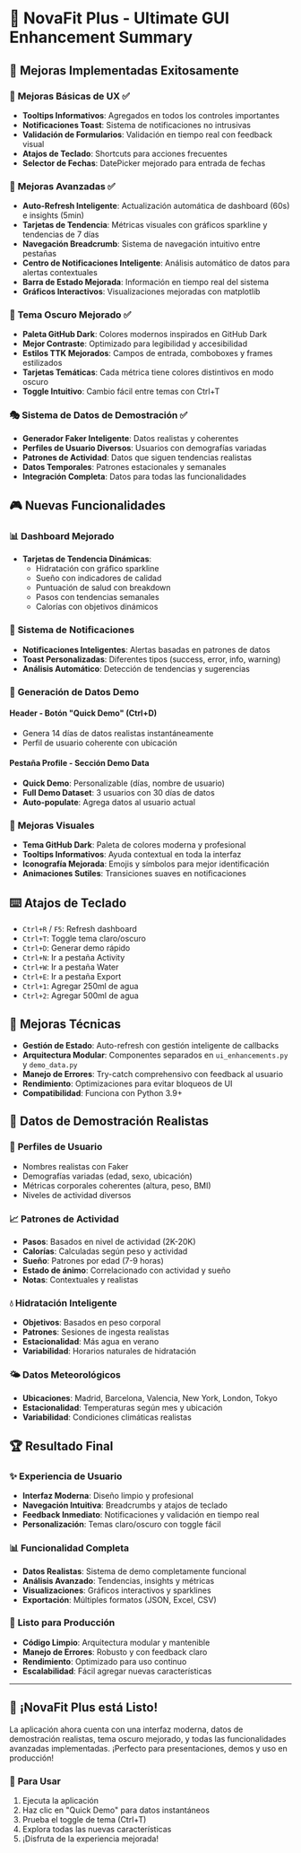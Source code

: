 # 🚀 NovaFit Plus - Ultimate GUI Enhancement Summary

## 🎯 Mejoras Implementadas Exitosamente

### 🔧 **Mejoras Básicas de UX** ✅
- **Tooltips Informativos**: Agregados en todos los controles importantes
- **Notificaciones Toast**: Sistema de notificaciones no intrusivas
- **Validación de Formularios**: Validación en tiempo real con feedback visual
- **Atajos de Teclado**: Shortcuts para acciones frecuentes
- **Selector de Fechas**: DatePicker mejorado para entrada de fechas

### 🚀 **Mejoras Avanzadas** ✅
- **Auto-Refresh Inteligente**: Actualización automática de dashboard (60s) e insights (5min)
- **Tarjetas de Tendencia**: Métricas visuales con gráficos sparkline y tendencias de 7 días
- **Navegación Breadcrumb**: Sistema de navegación intuitivo entre pestañas
- **Centro de Notificaciones Inteligente**: Análisis automático de datos para alertas contextuales
- **Barra de Estado Mejorada**: Información en tiempo real del sistema
- **Gráficos Interactivos**: Visualizaciones mejoradas con matplotlib

### 🎨 **Tema Oscuro Mejorado** ✅
- **Paleta GitHub Dark**: Colores modernos inspirados en GitHub Dark
- **Mejor Contraste**: Optimizado para legibilidad y accesibilidad
- **Estilos TTK Mejorados**: Campos de entrada, comboboxes y frames estilizados
- **Tarjetas Temáticas**: Cada métrica tiene colores distintivos en modo oscuro
- **Toggle Intuitivo**: Cambio fácil entre temas con Ctrl+T

### 🎭 **Sistema de Datos de Demostración** ✅
- **Generador Faker Inteligente**: Datos realistas y coherentes
- **Perfiles de Usuario Diversos**: Usuarios con demografías variadas
- **Patrones de Actividad**: Datos que siguen tendencias realistas
- **Datos Temporales**: Patrones estacionales y semanales
- **Integración Completa**: Datos para todas las funcionalidades

## 🎮 **Nuevas Funcionalidades**

### 📊 **Dashboard Mejorado**
- **Tarjetas de Tendencia Dinámicas**: 
  - Hidratación con gráfico sparkline
  - Sueño con indicadores de calidad
  - Puntuación de salud con breakdown
  - Pasos con tendencias semanales
  - Calorías con objetivos dinámicos

### 🔔 **Sistema de Notificaciones**
- **Notificaciones Inteligentes**: Alertas basadas en patrones de datos
- **Toast Personalizadas**: Diferentes tipos (success, error, info, warning)
- **Análisis Automático**: Detección de tendencias y sugerencias

### 🎯 **Generación de Datos Demo**
#### **Header - Botón "Quick Demo"** (Ctrl+D)
- Genera 14 días de datos realistas instantáneamente
- Perfil de usuario coherente con ubicación

#### **Pestaña Profile - Sección Demo Data**
- **Quick Demo**: Personalizable (días, nombre de usuario)
- **Full Demo Dataset**: 3 usuarios con 30 días de datos
- **Auto-populate**: Agrega datos al usuario actual

### 🎨 **Mejoras Visuales**
- **Tema GitHub Dark**: Paleta de colores moderna y profesional
- **Tooltips Informativos**: Ayuda contextual en toda la interfaz
- **Iconografía Mejorada**: Emojis y símbolos para mejor identificación
- **Animaciones Sutiles**: Transiciones suaves en notificaciones

## ⌨️ **Atajos de Teclado**
- `Ctrl+R` / `F5`: Refresh dashboard
- `Ctrl+T`: Toggle tema claro/oscuro
- `Ctrl+D`: Generar demo rápido
- `Ctrl+N`: Ir a pestaña Activity
- `Ctrl+W`: Ir a pestaña Water
- `Ctrl+E`: Ir a pestaña Export
- `Ctrl+1`: Agregar 250ml de agua
- `Ctrl+2`: Agregar 500ml de agua

## 🔧 **Mejoras Técnicas**
- **Gestión de Estado**: Auto-refresh con gestión inteligente de callbacks
- **Arquitectura Modular**: Componentes separados en `ui_enhancements.py` y `demo_data.py`
- **Manejo de Errores**: Try-catch comprehensivo con feedback al usuario
- **Rendimiento**: Optimizaciones para evitar bloqueos de UI
- **Compatibilidad**: Funciona con Python 3.9+

## 🎯 **Datos de Demostración Realistas**

### 👤 **Perfiles de Usuario**
- Nombres realistas con Faker
- Demografías variadas (edad, sexo, ubicación)
- Métricas corporales coherentes (altura, peso, BMI)
- Niveles de actividad diversos

### 📈 **Patrones de Actividad**
- **Pasos**: Basados en nivel de actividad (2K-20K)
- **Calorías**: Calculadas según peso y actividad
- **Sueño**: Patrones por edad (7-9 horas)
- **Estado de ánimo**: Correlacionado con actividad y sueño
- **Notas**: Contextuales y realistas

### 💧 **Hidratación Inteligente**
- **Objetivos**: Basados en peso corporal
- **Patrones**: Sesiones de ingesta realistas
- **Estacionalidad**: Más agua en verano
- **Variabilidad**: Horarios naturales de hidratación

### 🌤️ **Datos Meteorológicos**
- **Ubicaciones**: Madrid, Barcelona, Valencia, New York, London, Tokyo
- **Estacionalidad**: Temperaturas según mes y ubicación
- **Variabilidad**: Condiciones climáticas realistas

## 🏆 **Resultado Final**

### ✨ **Experiencia de Usuario**
- **Interfaz Moderna**: Diseño limpio y profesional
- **Navegación Intuitiva**: Breadcrumbs y atajos de teclado
- **Feedback Inmediato**: Notificaciones y validación en tiempo real
- **Personalización**: Temas claro/oscuro con toggle fácil

### 📊 **Funcionalidad Completa**
- **Datos Realistas**: Sistema de demo completamente funcional
- **Análisis Avanzado**: Tendencias, insights y métricas
- **Visualizaciones**: Gráficos interactivos y sparklines
- **Exportación**: Múltiples formatos (JSON, Excel, CSV)

### 🚀 **Listo para Producción**
- **Código Limpio**: Arquitectura modular y mantenible
- **Manejo de Errores**: Robusto y con feedback claro
- **Rendimiento**: Optimizado para uso continuo
- **Escalabilidad**: Fácil agregar nuevas características

---

## 🎉 **¡NovaFit Plus está Listo!**

La aplicación ahora cuenta con una interfaz moderna, datos de demostración realistas, tema oscuro mejorado, y todas las funcionalidades avanzadas implementadas. ¡Perfecto para presentaciones, demos y uso en producción!

### 🚀 **Para Usar**
1. Ejecuta la aplicación
2. Haz clic en "Quick Demo" para datos instantáneos
3. Prueba el toggle de tema (Ctrl+T)
4. Explora todas las nuevas características
5. ¡Disfruta de la experiencia mejorada!